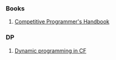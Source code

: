 ### Books
1. [Competitive Programmer's Handbook](http://codeforces.com/blog/entry/50728)


### DP
1. [Dynamic programming in CF](http://codeforces.com/blog/entry/325)
